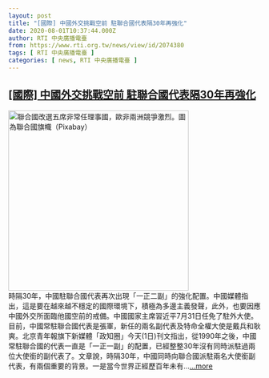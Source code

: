 ```yaml
---
layout: post
title: "[國際] 中國外交挑戰空前 駐聯合國代表隔30年再強化"
date: 2020-08-01T10:37:44.000Z
author: RTI 中央廣播電臺
from: https://www.rti.org.tw/news/view/id/2074380
tags: [ RTI 中央廣播電臺 ]
categories: [ news, RTI 中央廣播電臺 ]
---
```

<!--1596278264000-->
[[國際] 中國外交挑戰空前 駐聯合國代表隔30年再強化](https://www.rti.org.tw/news/view/id/2074380)
------

<div>
<img src="https://static.rti.org.tw/assets/thumbnails/2020/06/17/a6a5bbbfba042ecdb950e6a26160dc92.jpg" width="360" alt="聯合國改選五席非常任理事國，歐非兩洲競爭激烈。圖為聯合國旗幟（Pixabay）" title="聯合國改選五席非常任理事國，歐非兩洲競爭激烈。圖為聯合國旗幟（Pixabay）"><br>時隔30年，中國駐聯合國代表再次出現「一正二副」的強化配置。中國媒體指出，這是要在越來越不穩定的國際環境下，積極為多邊主義發聲，此外，也要因應中國外交所面臨他國空前的戒備。中國國家主席習近平7月31日任免了駐外大使。目前，中國常駐聯合國代表是張軍，新任的兩名副代表及特命全權大使是戴兵和耿爽。北京青年報旗下新媒體「政知圈」今天(1日)刊文指出，從1990年之後，中國常駐聯合國的代表一直是「一正一副」的配置，已經整整30年沒有同時派駐過兩位大使銜的副代表了。文章說，時隔30年，中國同時向聯合國派駐兩名大使銜副代表，有兩個重要的背景。一是當今世界正經歷百年未有...<a target="_blank" href="https://www.rti.org.tw/news/view/id/2074380">...more</a>
</div>
